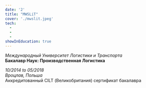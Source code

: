 ```yaml
---
date: '2'
title: "MWSLiT"
cover: './mwslit.jpeg'
tech:
  - 
  -
  - 
showInEducation: true
---
```

*Международный Университет Логистики и Транспорта*  
**Бакалавр Наук: Производственная Логистика** 

*10/2014 to 05/2018*  
*Вроцлав, Польша*  
Аккредитованный CILT (Великобритания) сертификат бакалавра 
